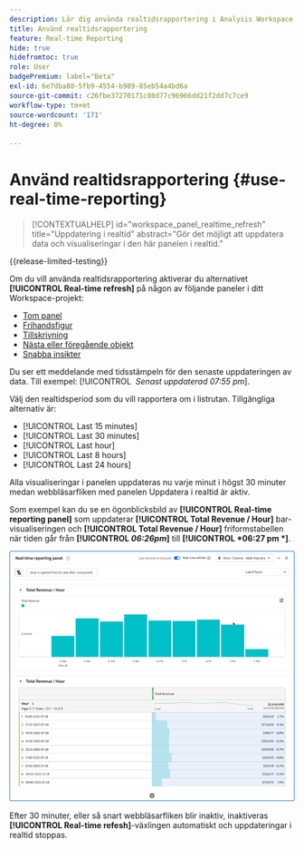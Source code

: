 ```yaml
---
description: Lär dig använda realtidsrapportering i Analysis Workspace.
title: Använd realtidsrapportering
feature: Real-time Reporting
hide: true
hidefromtoc: true
role: User
badgePremium: label="Beta"
exl-id: 6e7dba80-5fb9-4554-b989-85eb54a4bd6a
source-git-commit: c26fbe37270171c80d77c96966dd21f2dd7c7ce9
workflow-type: tm+mt
source-wordcount: '171'
ht-degree: 0%

---
```


# Använd realtidsrapportering {#use-real-time-reporting}

>[!CONTEXTUALHELP]
>id="workspace_panel_realtime_refresh"
>title="Uppdatering i realtid"
>abstract="Gör det möjligt att uppdatera data och visualiseringar i den här panelen i realtid."

{{release-limited-testing}}

Om du vill använda realtidsrapportering aktiverar du alternativet **[!UICONTROL Real-time refresh]** på någon av följande paneler i ditt Workspace-projekt:

* [Tom panel](/help/analysis-workspace/c-panels/blank-panel.md)
* [Frihandsfigur](/help/analysis-workspace/c-panels/freeform-panel.md)
* [Tillskrivning](/help/analysis-workspace/c-panels/attribution.md)
* [Nästa eller föregående objekt](/help/analysis-workspace/c-panels/next-previous.md)
* [Snabba insikter](/help/analysis-workspace/c-panels/quickinsight.md)

Du ser ett meddelande med tidsstämpeln för den senaste uppdateringen av data. Till exempel: [!UICONTROL &#x200B; *Senast uppdaterad 07:55 pm*].

Välj den realtidsperiod som du vill rapportera om i listrutan. Tillgängliga alternativ är:

* [!UICONTROL Last 15 minutes]
* [!UICONTROL Last 30 minutes]
* [!UICONTROL Last hour]
* [!UICONTROL Last 8 hours]
* [!UICONTROL Last 24 hours]

Alla visualiseringar i panelen uppdateras nu varje minut i högst 30 minuter medan webbläsarfliken med panelen Uppdatera i realtid är aktiv.

Som exempel kan du se en ögonblicksbild av **[!UICONTROL Real-time reporting panel]** som uppdaterar **[!UICONTROL Total Revenue / Hour]** bar-visualiseringen och **[!UICONTROL Total Revenue / Hour]** friformstabellen när tiden går från **[!UICONTROL *06:26pm*]** till **[!UICONTROL *06:27 pm *]**.

![Realtidsuppdatering](assets/real-time-refresh.gif)

Efter 30 minuter, eller så snart webbläsarfliken blir inaktiv, inaktiveras **[!UICONTROL Real-time refesh]**-växlingen automatiskt och uppdateringar i realtid stoppas.

